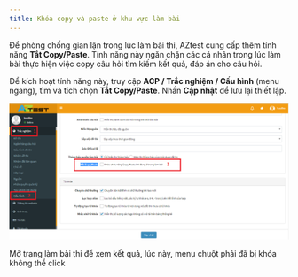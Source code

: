 ```yaml
---
title: Khóa copy và paste ở khu vực làm bài
---
```


Để phòng chống gian lận trong lúc làm bài thi, AZtest cung cấp thêm tính năng **Tắt Copy/Paste**. Tính năng này ngăn chặn các cá nhân trong lúc làm bài thực hiện việc copy câu hỏi tìm kiếm kết quả, đáp án cho câu hỏi.

Để kích hoạt tính năng này, truy cập **ACP / Trắc nghiệm / Cấu hình** (menu ngang), tìm và tích chọn **Tắt Copy/Paste**. Nhấn **Cập nhật** để lưu lại thiết lập.

![](../images/test/tat-copy.png) 

Mở trang làm bài thi để xem kết quả, lúc này, menu chuột phải đã bị khóa không thể click

